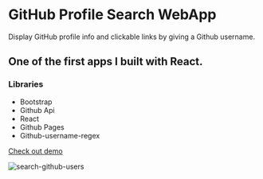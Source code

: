 # GitHub Profile Search WebApp
Display GitHub profile info and clickable links by giving a Github username.

## One of the first apps I built with React.
### Libraries
- Bootstrap
- Github Api
- React
- Github Pages
- Github-username-regex

[Check out demo](https://tuxshido.github.io/search-github-users/)

![search-github-users](https://user-images.githubusercontent.com/62277078/166136198-dc4d1d4f-7ad3-46ed-aab4-9416bc9446d1.png)
